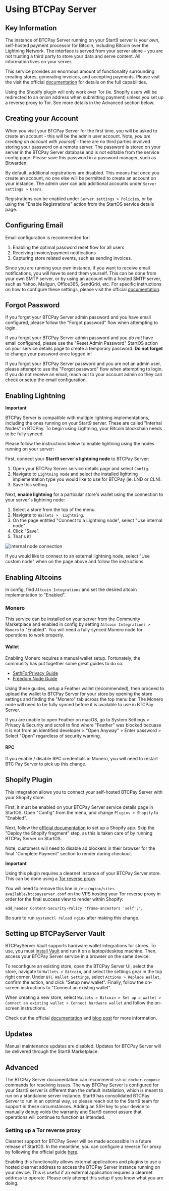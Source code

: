 # Using BTCPay Server

## Key Information

The instance of BTCPay Server running on your Start9 server is your _own_, self-hosted payment processor for Bitcoin, including Bitcoin over the Lightning Network. The interface is served from your server alone - you are not trusting a third party to store your data and serve content. All information lives on your server.

This service provides an enormous amount of functionality surrounding creating stores, generating invoices, and accepting payments. Please visit the visit the official [documentation](https://docs.btcpayserver.org/Guide/) for details on the full capabilities.

Using the Shopify plugin will only work over Tor (ie. Shopify users will be redirected to an onion address when submitting payment) unless you set up a reverse proxy to Tor. See more details in the Advanced section below.

## Creating your Account

When you visit your BTCPay Server for the first time, you will be asked to create an account - this will be the admin user account. Note, _you are creating an account with yourself_ - there are no third parties involved storing your password on a remote server. The password is stored on your server in the BTCPay Server database and is not editable from the service config page. Please save this password in a password manager, such as Bitwarden.

By default, additional registrations are disabled. This means that once you create an account, no one else will be permitted to create an account on your instance. The admin user can add additional accounts under `Server settings > Users`.

Registrations can be enabled under `Server settings > Policies`, or by using the "Enable Registrations" action from the StartOS service details page.

## Configuring Email

Email configuration is recommended for:

1. Enabling the optimal password reset flow for all users
1. Receiving invoice/payment notifications
1. Capturing store related events, such as sending invoices.

Since you are running your own instance, if you want to receive email notifications, you will have to send them yourself. This can be done from your own SMTP server, or by using an account with a hosted SMTP server, such as Yahoo, Mailgun, Office365, SendGrid, etc. For specific instructions on how to configure these settings, please visit the official [documentation](https://docs.btcpayserver.org/Notifications/#smtp-email-setup).

## Forgot Password

If you forget your BTCPay Server admin password and you have email configured, please follow the "Forgot password" flow when attempting to login.

If you forgot your BTCPay Server admin password and you _do not_ have email configured, please use the "Reset Admin Password" StartOS action on your service details page to create a temporary password. **Do not forget** to change your password once logged in!

If you forgot your BTCPay Server password and you are not an admin user, please attempt to use the "Forgot password" flow when attempting to login. If you do not receive an email, reach out to your account admin so they can check or setup the email configuration.

## Enabling Lightning

**Important**

BTCPay Server is compatible with multiple lightning implementations, including the ones running on your Start9 server. These are called "Internal Nodes" in BTCPay. To begin using Lightning, your Bitcoin blockchain needs to be fully synced.

Please follow the instructions below to enable lightning using the nodes running on your server:

First, connect your **Start9 server's lightning node** to BTCPay Server:

1. Open your BTCPay Server service details page and select `Config`.
1. Navigate to `Lightning Node` and select the installed lightning implementation type you would like to use for BTCPay (ie. LND or CLN).
1. Save this setting.

Next, **enable lightning** for a particular store's wallet using the connection to your server's lightning node:

1. Select a store from the top of the menu.
1. Navigate to `Wallets >  Lightning`.
1. On the page entitled "Connect to a Lightning node", select "Use internal node"
1. Click "Save".
1. That's it!

<!-- MD_PACKER_INLINE BEGIN -->

![internal node connection](./assets/internal-node-connection.png)

<!-- MD_PACKER_INLINE END -->

If you would like to connect to an external lightning node, select "Use custom node" when on the page above and follow the instructions.

## Enabling Altcoins

In config, find `Altcoin Integrations` and set the desired altcoin implementation to "Enabled".

### Monero

This service can be installed on your server from the Community Marketplace and enabled in config by setting `Altcoin Integrations > Monero` to "Enabled". You will need a fully synced Monero node for operations to work properly.

#### Wallet

Enabling Monero requires a manual wallet setup. Fortunately, the community has put together some great guides to do so:

- [SethForPrivacy Guide](https://sethforprivacy.com/guides/accepting-monero-via-btcpay-server/#setup-your-bitcoin-and-monero-wallets)
- [Freedom Node Guide](https://freedomnode.com/blog/howto-accept-monero-for-your-services-btcpayserver/#create-a-view-only-monero-wallet-with-feather)

Using these guides, setup a Feather wallet (recommended), then proceed to upload the wallet to BTCPay Server for your store by opening the store settings and finding the "Monero" tab across the top menu bar. The Monero node will need to be fully synced before it is available to use in BTCPay Server.

If you are unable to open Feather on macOS, go to System Settings > Privacy & Security and scroll to find where "Feather" was blocked becuase it is not from an identified developer > "Open Anyway" > Enter password > Select "Open" regardless of security warning.

#### RPC

If you enable / disable RPC credentials in Monero, you will need to restart BTC Pay Server to pick up this change.

## Shopify Plugin

This integration allows you to connect your self-hosted BTCPay Server with your Shopify store. 

First, it must be enabled on your BTCPay Server service details page in StartOS. Open "Config" from the menu, and change `Plugins > Shopify` to "Enabled".

Next, follow the [official documentation](https://docs.btcpayserver.org/ShopifyV2/#set-up-a-shopify-app) to set up a Shopify app. Skip the "Deploy the Shopify fragment" step, as this is taken care of by running BTCPay Server on StartOS.

Note, customers will need to disable ad blockers in their browser for the final "Complete Payment" section to render during checkout.

**Important**

Using this plugin requires a clearnet instance of your BTCPay Server store. This can be done using a [Tor reverse proxy](#setting-up-a-tor-reverse-proxy).

You will need to remove this line in `/etc/nginx/sites-available/btcpayserver.conf` on the VPS hosting your Tor reverse proxy in order for the final success view to render within Shopify:
```
add_header Content-Security-Policy "frame-ancestors 'self';";
```
Be sure to run `systemctl reload nginx` after making this change.
 

## Setting up BTCPayServer Vault

BTCPayServer Vault supports hardware wallet integrations for stores. To use, you must [install Vault](https://github.com/btcpayserver/BTCPayServer.Vault/releases) and run it on a laptop/desktop machine. Then, access your BTCPay Server service in a browser on the same device.

To reconfigure an existing store, open the BTCPay Server UI, select the store, navigate to `Wallets > Bitcoin`, and select the settings gear in the top right corner. Under `BTC Wallet Settings`, select `Actions > Replace Wallet`, confirm the action, and click "Setup new wallet". Finally, follow the on-screen instructions to "Connect an existing wallet".

When creating a new store, select `Wallets > Bitcoin > Set up a wallet > Connect an existing wallet > Connect hardware wallet` and follow the on-screen instructions.

Check out the official [documentation](https://docs.btcpayserver.org/Vault/) and [blog post](https://blog.btcpayserver.org/btcpay-vault/) for more information.

## Updates

Manual maintenance updates are disabled. Updates for BTCPay Server will be delivered through the Start9 Marketplace.

## Advanced

The BTCPay Server documentation can recommend `ssh` or `docker-compose` commands for resolving issues. The way BTCPay Server is configured for your Start9 server is different than the default installation, which is meant to run on a standalone server instance. Start9 has consolidated BTCPay Server to run in an optimal way, so please reach out to the Start9 team for support in these circumstances. Adding an SSH key to your device to manually debug voids the warranty and Start9 cannot assure that operations will continue to function as intended.

### Setting up a Tor reverse proxy

Clearnet support for BTCPay Sever will be made accessible in a future release of StartOS. In the meantime, you can configure a reverse Tor proxy by following the official guide [here](https://docs.btcpayserver.org/Deployment/ReverseProxyToTor/#reverse-proxy-to-tor).

Enabling this functionality allows external applications and plugins to use a hosted clearnet address to access the BTCPay Server instance running on your device. This is useful if an external application requires a clearnet address to operate. Please only attempt this setup if you know what you are doing.